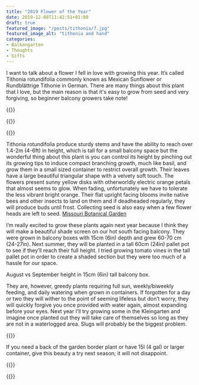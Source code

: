 ```yaml
---
title: "2019 Flower of the Year"
date: 2019-12-08T11:42:51+01:00
draft: true
featured_image: "/posts/tithonia/7.jpg"
featured_image_alt: "tithonia and hand"
categories:
- Balkongarten
- Thoughts
- Gifts
---
```

I want to talk about a flower I fell in love with growing this year. It’s called Tithonia rotundifolia commonly known as Mexican Sunflower or Rundblättrige Tithonie in German. There are many things about this plant that I love, but the main reason is that it's easy to grow from seed and very forgiving, so beginner balcony growers take note!

{{<lazy-img src="1.jpg" alt="tithonia" caption="First bloom opening up for the season">}}

{{<lazy-img src="2.jpg" alt="fresh tithonia" width="300" class="alignright" caption="Fresh electric orange bloom">}}

{{<lazy-img src="5.jpg" alt="older tithonia" width="300" class="alignright" caption="Bumblebee on fading bloom">}}

Tithonia rotundifolia produce sturdy stems and have the ability to reach over 1.4-2m (4-6ft) in height, which is tall for a small balcony space but the wonderful thing about this plant is you can control its height by pinching out its growing tips to induce compact branching growth, much like basil, and grow them in a small sized container to restrict overall growth. Their leaves have a large beautiful triangular shape with a velvety soft touch. The flowers present sunny yellow disks with otherworldly electric orange petals that almost seems to glow. When fading, unfortunately we have to tolerate the less vibrant bright orange. Their flat upright facing blooms invite native bees and other insects to land on them and if deadheaded regularly, they will produce buds until frost. Collecting seed is also easy when a few flower heads are left to seed.
[Missouri Botanical Garden](http://www.missouribotanicalgarden.org/PlantFinder/PlantFinderDetails.aspx?kempercode=b763)

I’m really excited to grow these plants again next year because I think they will make a beautiful shade screen on our hot south facing balcony. They were grown in balcony boxes with 15cm (6in) depth and grew 60-70 cm (24-27in). Next summer, they will be planted in a tall 60cm (24in) pallet pot to see if they’ll reach their full height. I tried growing tomato vines in the tall pallet pot in order to create a shaded section but they were too much of a hassle for our space.


August vs September height in 15cm (6in) tall balcony box.

They are, however, greedy plants requiring full sun, weekly/biweekly feeding, and daily watering when grown in containers. If forgotten for a day or two they will wither to the point of seeming lifeless but don’t worry, they will quickly forgive you once provided with water again, almost expanding before your eyes. Next year I’ll try growing some in the Kleingarten and imagine once planted out they will take care of themselves so long as they are not in a waterlogged area. Slugs will probably be the biggest problem.

{{<lazy-img src="00.jpg" alt="tithonia" caption="Me forgetting to water the seedlings one day but they perked up a few hours later">}}

If you need a back of the garden border plant or have 15l (4 gal) or larger container, give this beauty a try next season; it will not disappoint.

{{<lazy-img src="8.jpg" alt="tithonia">}}

{{<lazy-img src="3.jpg" alt="tithonia at sunset">}}
